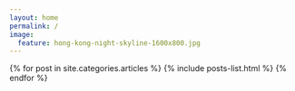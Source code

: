 ```yaml
---
layout: home
permalink: /
image:
  feature: hong-kong-night-skyline-1600x800.jpg
---
```


<div class="tiles">
{% for post in site.categories.articles %}
    {% include posts-list.html %}
{% endfor %}
</div><!-- /.tiles -->
